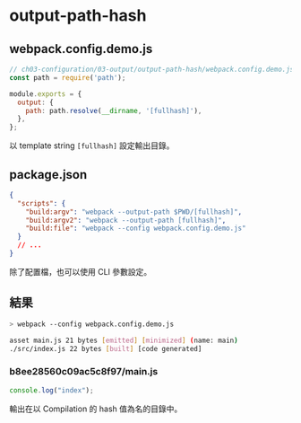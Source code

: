 # output-path-hash

## webpack.config.demo.js

```js
// ch03-configuration/03-output/output-path-hash/webpack.config.demo.js
const path = require('path');

module.exports = {
  output: {
    path: path.resolve(__dirname, '[fullhash]'),
  },
};
```

以 template string `[fullhash]` 設定輸出目錄。

## package.json

```json
{
  "scripts": {
    "build:argv": "webpack --output-path $PWD/[fullhash]",
    "build:argv2": "webpack --output-path [fullhash]",
    "build:file": "webpack --config webpack.config.demo.js"
  }
  // ...
}
```

除了配置檔，也可以使用 CLI 參數設定。

## 結果

```bash
> webpack --config webpack.config.demo.js

asset main.js 21 bytes [emitted] [minimized] (name: main)
./src/index.js 22 bytes [built] [code generated]
```

### b8ee28560c09ac5c8f97/main.js

<!-- prettier-ignore -->
```js
console.log("index");
```

輸出在以 Compilation 的 hash 值為名的目錄中。

